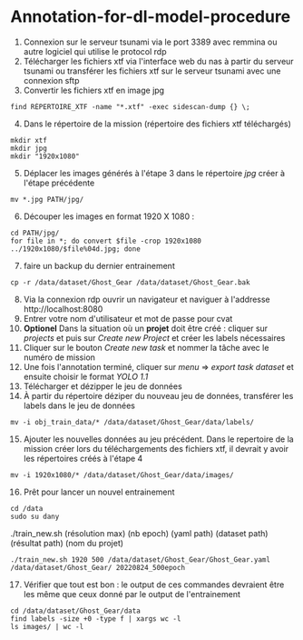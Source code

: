 # Annotation-for-dl-model-procedure

1. Connexion sur le serveur tsunami via le port 3389 avec remmina ou autre logiciel qui utilise le protocol rdp
1. Télécharger les fichiers xtf via l'interface web du nas à partir du serveur tsunami ou transférer les fichiers xtf sur le serveur tsunami avec une connexion sftp
1. Convertir les fichiers xtf en image jpg
```
find RÉPERTOIRE_XTF -name "*.xtf" -exec sidescan-dump {} \;
```

4. Dans le répertoire de la mission (répertoire des fichiers xtf téléchargés)
```
mkdir xtf
mkdir jpg
mkdir "1920x1080"
```
5. Déplacer les images générés à l'étape 3 dans le répertoire *jpg* créer à l'étape précédente
```
mv *.jpg PATH/jpg/
```
6. Découper les images en format 1920 X 1080 :
```
cd PATH/jpg/
for file in *; do convert $file -crop 1920x1080 ../1920x1080/$file%04d.jpg; done
```
7. faire un backup du dernier entrainement
```
cp -r /data/dataset/Ghost_Gear /data/dataset/Ghost_Gear.bak
```

8. Via la connexion rdp ouvrir un navigateur et naviguer à l'addresse http://localhost:8080
8. Entrer votre nom d'utilisateur et mot de passe pour cvat
8. **Optionel** Dans la situation où un **projet** doit être créé : cliquer sur *projects* et puis sur *Create new Project* et créer les labels nécessaires
8. Cliquer sur le bouton *Create new task* et nommer la tâche avec le numéro de mission
8. Une fois l'annotation terminé, cliquer sur *menu* => *export task dataset* et ensuite choisir le format *YOLO 1.1*
8. Télécharger et dézipper le jeu de données
8. À partir du répertoire déziper du nouveau jeu de données, transférer les labels dans le jeu de données
```
mv -i obj_train_data/* /data/dataset/Ghost_Gear/data/labels/
```
15. Ajouter les nouvelles données au jeu précédent.
Dans le repertoire de la mission créer lors du téléchargements des fichiers xtf, il devrait y avoir les répertoires créés à l'étape 4
```
mv -i 1920x1080/* /data/dataset/Ghost_Gear/data/images/
```
16. Prêt pour lancer un nouvel entrainement
```
cd /data
sudo su dany
```
./train_new.sh (résolution max) (nb epoch) (yaml path) (dataset path) (résultat path) (nom du projet)
```
./train_new.sh 1920 500 /data/dataset/Ghost_Gear/Ghost_Gear.yaml /data/dataset/Ghost_Gear/ 20220824_500epoch
```
17. Vérifier que tout est bon : le output de ces commandes devraient être les même que ceux donné par le output de l'entrainement
```
cd /data/dataset/Ghost_Gear/data
find labels -size +0 -type f | xargs wc -l
ls images/ | wc -l
```


